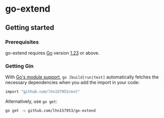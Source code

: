 # go-extend

## Getting started

### Prerequisites

go-extend requires [Go](https://go.dev/) version [1.23](https://go.dev/doc/devel/release#go1.23.0) or above.

### Getting Gin

With [Go's module support](https://go.dev/wiki/Modules#how-to-use-modules), `go [build|run|test]` automatically fetches the necessary dependencies when you add the import in your code:

```sh
import "github.com/lhn157953/ext"
```

Alternatively, use `go get`:

```sh
go get -u github.com/lhn157953/go-extend
```

